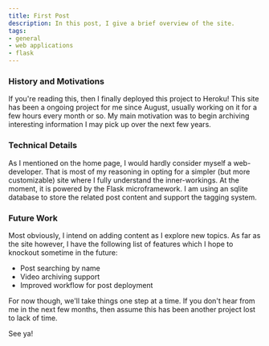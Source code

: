 ```yaml
---
title: First Post
description: In this post, I give a brief overview of the site.
tags:
- general
- web applications
- flask
---
```


### History and Motivations
If you're reading this, then I finally deployed this project to Heroku! This
site has been a ongoing project for me since August, usually working on it for
a few hours every month or so. My main motivation was to begin archiving
interesting information I may pick up over the next few years.

### Technical Details
As I mentioned on the home page, I would hardly consider myself a 
web-developer. That is most of my reasoning in opting for a simpler (but
more customizable) site where I fully understand the inner-workings. At
the moment, it is powered by the Flask microframework. I am using an
sqlite database to store the related post content and support the tagging
system.

### Future Work
Most obviously, I intend on adding content as I explore new topics. As far
as the site however, I have the following list of features which I hope to
knockout sometime in the future:
- Post searching by name
- Video archiving support
- Improved workflow for post deployment

For now though, we'll take things one step at a time. If you don't hear
from me in the next few months, then assume this has been another
project lost to lack of time.

See ya!